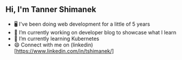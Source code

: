 ## Hi, I'm Tanner Shimanek

- 🖥️ I've been doing web development for a little of 5 years
- 🔭 I’m currently working on developer blog to showcase what I learn
- 🌱 I’m currently learning Kubernetes
- 😄 Connect with me on (linkedin)[https://www.linkedin.com/in/tshimanek/]
<!--
**tannershimanek/tannershimanek** is a ✨ _special_ ✨ repository because its `README.md` (this file) appears on your GitHub profile.

Here are some ideas to get you started:

- 🔭 I’m currently working on developer blog to showcase what I learn...
- 🌱 I’m currently learning Kubernetes...
- 👯 I’m looking to collaborate on ...
- 🤔 I’m looking for help with ...
- 💬 Ask me about ...
- 📫 How to reach me: ...
- 😄 Pronouns: ...
- ⚡ Fun fact: ...
-->
